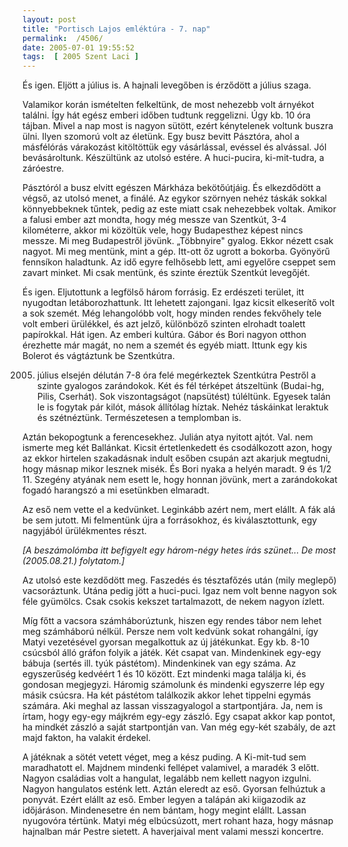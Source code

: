 ```yaml
---
layout: post
title: "Portisch Lajos emléktúra - 7. nap"
permalink:  /4506/ 
date: 2005-07-01 19:55:52
tags:  [ 2005 Szent Laci ] 
---
```

És igen. Eljött a július is. A hajnali levegőben is érződött a július szaga.



<!--break-->

Valamikor korán ismételten felkeltünk, de most nehezebb volt árnyékot találni. Így hát egész emberi időben tudtunk reggelizni. Úgy kb. 10 óra tájban. Mivel a nap most is nagyon sütött, ezért kénytelenek voltunk buszra ülni. Ilyen szomorú volt az életünk. Egy busz bevitt Pásztóra, ahol a másfélórás várakozást kitöltöttük egy vásárlással, evéssel és alvással. Jól bevásároltunk. Készültünk az utolsó estére. A huci-pucira, ki-mit-tudra, a záróestre.

Pásztóról a busz elvitt egészen Márkháza bekötőútjáig. És elkezdődött a végső, az utolsó menet, a finálé. Az egykor szörnyen nehéz táskák sokkal könnyebbeknek tűntek, pedig az este miatt csak nehezebbek voltak. Amikor a falusi ember azt mondta, hogy még messze van Szentkút, 3-4 kilométerre, akkor mi közöltük vele, hogy Budapesthez képest nincs messze. Mi meg Budapestről jövünk. „Többnyire" gyalog. Ekkor nézett csak nagyot. Mi meg mentünk, mint a gép. Itt-ott őz ugrott a bokorba. Gyönyörű fennsíkon haladtunk. Az idő egyre felhősebb lett, ami egyelőre cseppet sem zavart minket. Mi csak mentünk, és szinte éreztük Szentkút levegőjét.

És igen. Eljutottunk a legfölső három forrásig. Ez erdészeti terület, itt nyugodtan letáborozhattunk. Itt lehetett zajongani. Igaz kicsit elkeserítő volt a sok szemét. Még lehangolóbb volt, hogy minden rendes fekvőhely tele volt emberi ürülékkel, és azt jelző, különböző szinten elrohadt toalett papírokkal. Hát igen. Az emberi kultúra. Gábor és Bori nagyon otthon érezhette már magát, no nem a szemét és egyéb miatt. Ittunk egy kis Bolerot és vágtáztunk be Szentkútra.

2005. július elsején délután 7-8 óra felé megérkeztek Szentkútra Pestről a szinte gyalogos zarándokok. Két és fél térképet átszeltünk (Budai-hg, Pilis, Cserhát). Sok viszontagságot (napsütést) túléltünk. Egyesek talán le is fogytak pár kilót, mások állítólag híztak. Nehéz táskáinkat leraktuk és szétnéztünk. Természetesen a templomban is.

Aztán bekopogtunk a ferencesekhez. Julián atya nyitott ajtót. Val. nem ismerte meg két Ballánkat. Kicsit értetlenkedett és csodálkozott azon, hogy az ekkor hirtelen szakadásnak indult esőben csupán azt akarjuk megtudni, hogy másnap mikor lesznek misék. És Bori nyaka a helyén maradt. 9 és 1/2 11. Szegény atyának nem esett le, hogy honnan jövünk, mert a zarándokokat fogadó harangszó a mi esetünkben elmaradt.

Az eső nem vette el a kedvünket. Leginkább azért nem, mert elállt. A fák alá be sem jutott. Mi felmentünk újra a forrásokhoz, és kiválasztottunk, egy nagyjából ürülékmentes részt.

 *[A beszámolómba itt befigyelt egy három-négy hetes írás szünet... De most (2005.08.21.) folytatom.]* 

Az utolsó este kezdődött meg. Faszedés és tésztafőzés után (mily meglepő) vacsoráztunk. Utána pedig jött a huci-puci. Igaz nem volt benne nagyon sok féle gyümölcs. Csak csokis kekszet tartalmazott, de nekem nagyon ízlett.

Míg főtt a vacsora számháborúztunk, hiszen egy rendes tábor nem lehet meg számháború nélkül. Persze nem volt kedvünk sokat rohangálni, így Matyi vezetésével gyorsan megalkottuk az új játékunkat. Egy kb. 8-10 csúcsból álló gráfon folyik a játék. Két csapat van. Mindenkinek egy-egy bábuja (sertés ill. tyúk pástétom). Mindenkinek van egy száma. Az egyszerűség kedvéért 1 és 10 között. Ezt mindenki maga találja ki, és gondosan megjegyzi. Háromig számolunk és mindenki egyszerre lép egy másik csúcsra. Ha két pástétom találkozik akkor lehet tippelni egymás számára. Aki meghal az lassan visszagyalogol a startpontjára. Ja, nem is írtam, hogy egy-egy májkrém egy-egy zászló. Egy csapat akkor kap pontot, ha mindkét zászló a saját startpontján van. Van még egy-két szabály, de azt majd fakton, ha valakit érdekel.

A játéknak a sötét vetett véget, meg a kész puding. A Ki-mit-tud sem maradhatott el. Majdnem mindenki fellépet valamivel, a maradék 3 előtt. Nagyon családias volt a hangulat, legalább nem kellett nagyon izgulni. Nagyon hangulatos esténk lett. Aztán eleredt az eső. Gyorsan felhúztuk a ponyvát. Ezért elállt az eső. Ember legyen a talápán aki kiigazodik az időjáráson. Mindenesetre én nem bántam, hogy megint elállt. Lassan nyugovóra tértünk. Matyi még elbúcsúzott, mert rohant haza, hogy másnap hajnalban már Pestre sietett. A haverjaival ment valami messzi koncertre.